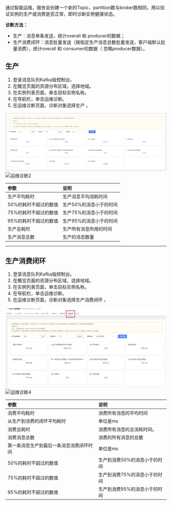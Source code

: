 通过智能运维，服务会创建一个新的Topic，partition数与broker数相同，用以验证实例的生产或消费是否正常，即时诊断实例健康状态。

**诊断方法：**
- 生产：消息单条发送，统计overall 和 producer的数据；
- 生产消费闭环：消息批量发送（按指定生产消息总数批量发送，客户端默认批量消费），统计overall 和 consumer的数据（ 忽略producer数据）。

## 生产
1. 登录消息队列Kafka版控制台。
2. 在概览页面的资源分布区域，选择地域。
3. 在实例列表页面，单击目标实例名称。
4. 在导航栏，单击运维诊断。
5. 在运维诊断页面，诊断对象选择生产 。


![运维诊断1](/documentation/Middleware/JCS-for-Kafka/image/intelligenceOperation-consumer1.jpg)
![运维诊断2](/documentation/Middleware/JCS-for-Kafka/image/intelligenceoperation-consumer2.jpg)

|参数| 说明 | 
|:--|:---|
| 生产平均耗时 |生产消息平均消耗时间|
|  50%的耗时不超过的数值 |  生产50%的消息小于的时间| 
|  75%的耗时不超过的数值 |  生产75%的消息小于的时间| 
|  95%的耗时不超过的数值	| 生产95%的消息小于的时间| 
| 生产总耗时	| 生产所有消息所用的时间| 
| 生产消息总数	| 生产的消息数量| 
***


## 生产消费闭环
1. 登录消息队列Kafka版控制台。
2. 在概览页面的资源分布区域，选择地域。
3. 在实例列表页面，单击目标实例名称。
4. 在导航栏，单击运维诊断。
5. 在运维诊断页面，诊断对象选择生产消费闭环 。

![运维诊断3](/documentation/Middleware/JCS-for-Kafka/image/intelligenceOperation-producter.jpg)
![运维诊断4](/documentation/Middleware/JCS-for-Kafka/image/intelligenceOperation-producter2.jpg)

|参数| 说明 | 
|:--|:---|
|消费平均耗时 |消费所有消息的平均时间|
|  从生产到消费的闭环平均耗时 |  单位是ms| 
|  消费总耗时 |  消费所有消息的总消耗时间。| 
| 消费消息总数	| 消费的所有消息的总数| 
| 第一条消息生产到最后一条消息消费闭环时间	| 单位是ms| 
|  50%的耗时不超过的数值 |  生产到消费50%的消息小于的时间| 
|  75%的耗时不超过的数值 |  生产到消费75%的消息小于的时间| 
|  95%的耗时不超过的数值	| 生产到消费95%的消息小于的时间| 

